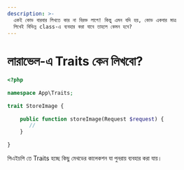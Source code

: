 ```yaml
---
description: >-
  একই কোড বারবার লিখতে কার না বিরক্ত লাগে! কিন্তু এমন যদি হয়, কোড একবার মাত্র
  লিখেই বিভিন্ন class-এ ব্যবহার করা যাবে তাহলে কেমন হবে?
---
```


# লারাভেল-এ Traits কেন লিখবো?

```php
<?php
 
namespace App\Traits;
 
trait StoreImage {
 
    public function storeImage(Request $request) {
       //
    }
 
}
```

পিএইচপি তে Traits হচ্ছে কিছু মেথডের কালেকশন যা পুনরায় ব্যবহার করা যায়।


